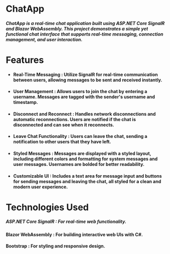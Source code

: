 # ChatApp
##### ChatApp is a real-time chat application built using ASP.NET Core SignalR and Blazor WebAssembly. This project demonstrates a simple yet functional chat interface that supports real-time messaging, connection management, and user interaction.

# Features
* #### Real-Time Messaging : Utilize SignalR for real-time communication between users, allowing messages to be sent and received instantly.

* #### User Management : Allows users to join the chat by entering a username. Messages are tagged with the sender's username and timestamp.

* #### Disconnect and Reconnect : Handles network disconnections and automatic reconnections. Users are notified if the chat is disconnected and can see when it reconnects.

* #### Leave Chat Functionality : Users can leave the chat, sending a notification to other users that they have left.

* #### Styled Messages : Messages are displayed with a styled layout, including different colors and formatting for system messages and user messages. Usernames are bolded for better readability.

* #### Customizable UI : Includes a text area for message input and buttons for sending messages and leaving the chat, all styled for a clean and modern user experience.

# Technologies Used
##### ASP.NET Core SignalR : For real-time web functionality.
#### Blazor WebAssembly : For building interactive web UIs with C#.
#### Bootstrap : For styling and responsive design.
